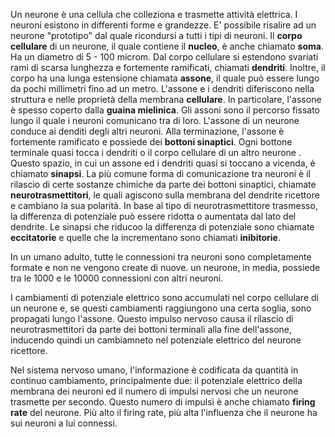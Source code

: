 Un neurone è una cellula che colleziona e trasmette attività elettrica. I neuroni esistono in differenti forme e grandezze. E' possibile risalire ad un neurone "prototipo" dal quale ricondursi a tutti i tipi di neuroni.
Il **corpo cellulare** di un neurone, il quale contiene il **nucleo**, è anche chiamato **soma**. Ha un diametro di 5 - 100 microm. Dal corpo cellulare si estendono svariati rami di scarsa lunghezza e fortemente ramificati, chiamati **dendriti**. Inoltre, il corpo ha una lunga estensione chiamata **assone**, il quale può essere lungo da pochi millimetri fino ad un metro. 
L'assone e i dendriti diferiscono nella struttura e nelle proprietà della membrana **cellulare**. In particolare, l'assone è spesso coperto dalla **guaina mielinica**.
Gli assoni sono il percorso fissato lungo il quale i neuroni comunicano tra di loro.
L'assone di un neurone conduce ai denditi degli altri neuroni. Alla terminazione, l'assone è fortemente ramificato e possiede dei **bottoni sinaptici**. Ogni bottone terminale quasi tocca i dendriti o il corpo cellulare di un altro neurone . Questo spazio, in cui un assone ed i dendriti quasi si toccano a vicenda, è chiamato **sinapsi**.
La più comune forma di comunicazione tra neuroni è il rilascio di certe sostanze chimiche da parte dei bottoni sinaptici, chiamate **neurotrasmettitori**, le quali agiscono sulla membrana del dendrite ricettore e cambiano la sua polarità.
In base al tipo di neurotrasmettitore trasmesso, la differenza di potenziale può essere ridotta o aumentata dal lato del dendrite. Le sinapsi che riducoo la differenza di potenziale sono chiamate **eccitatorie** e quelle che la incrementano sono chiamati **inibitorie**.

In un umano adulto, tutte le connessioni tra neuroni sono completamente formate e non ne vengono create di nuove. un neurone, in media, possiede tra le 1000 e le 10000 connessioni con altri neuroni.

I cambiamenti di potenziale elettrico sono accumulati nel corpo cellulare di un neurone e, se questi cambiamenti raggiungono una certa soglia, sono propagati lungo l'assone.
Questo impulso nervoso causa il rilascio di neurotrasmettitori da parte dei bottoni terminali alla fine dell'assone, inducendo quindi un cambiamneto nel potenziale elettrico del neurone ricettore.

Nel sistema nervoso umano, l'informazione è codificata da quantità in continuo cambiamento, principalmente due: il potenziale elettrico della membrana dei neuroni ed il numero di impulsi nervosi che un neurone trasmette per secondo. Questo numero di impulsi è anche chiamato **firing rate** del neurone. Più alto il firing rate, più alta l'influenza che il neurone ha sui neuroni a lui connessi.